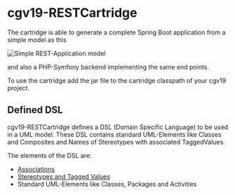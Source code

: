 # cgv19-RESTCartridge

The cartridge is able to generate a complete Spring Boot application
from a simple model as this

![Simple REST-Application model](../restDemo/doc/img/application.png)

and also a PHP-Symfony backend implementing the same end points.

To use the cartridge add the jar file to the cartridge classpath of
your cgv19 project.

## Defined DSL

cgv19-RESTCartridge defines a DSL (Domain Specific Language) to be
used in a UML model. These DSL contains standard UML-Elements like
Classes and Composites and Names of Stereotypes with associated 
TaggedValues.

The elements of the DSL are:

* [Associations](doc/Associations.md)
* [Stereotypes and Tagged Values](doc/Steretypes.md)
* Standard UML-Elements like Classes, Packages and Activities

